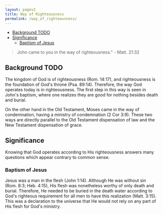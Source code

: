 ```yaml
---
layout: pagev2
title: Way of Righteousness
permalink: /way_of_righteousness/
---
```

- [Background TODO](#background-todo)
- [Significance](#significance)
  - [Baptism of Jesus](#baptism-of-jesus)

> John came to you in the way of righteousness."
\- Matt. 21:32

## Background TODO

The kingdom of God is of righteousness (Rom. 14:17), and righteousness is the foundation of God's throne (Psa. 89:14). Therefore, the way God operates today is in righteousness. The first step in this way is seen in John's baptism, where one realizes they are good for nothing besides death and burial.

On the other hand in the Old Testament, Moses came in the way of condemnation, having a ministry of condemnation (2 Cor 3:9). These two ways are directly parallel to the Old Testament dispensation of law and the New Testament dispensation of grace. 

## Significance

Knowing that God operates according to His righteousness answers many questions which appear contrary to common sense. 

### Baptism of Jesus

Jesus was a man in the flesh (John 1:14). Although He was without sin (Rom. 8:3; Heb. 4:15), His flesh was nonetheless worthy of only death and burial. Therefore, He needed to be buried in the death water according to God's righteous requirement for all men to have this realization (Matt. 3:15). This was a declaration to the universe that He would not rely on any part of His flesh for God's ministry.